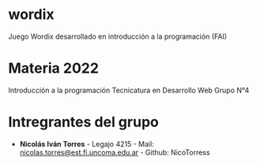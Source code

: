 # wordix
Juego Wordix desarrollado en introducción a la programación (FAI)

# Materia 2022

Introducción a la programación
Tecnicatura en Desarrollo Web
Grupo N°4

# Intregrantes del grupo

- **Nicolás Iván Torres** - Legajo 4215 - Mail: nicolas.torres@est.fi.uncoma.edu.ar - Github: NicoTorress